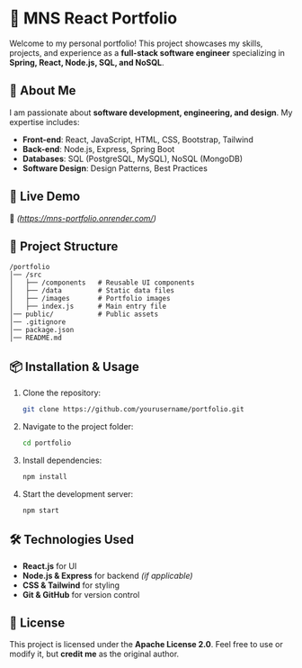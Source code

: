 # 🌟 MNS React Portfolio  

Welcome to my personal portfolio! This project showcases my skills, projects, and experience as a **full-stack software engineer** specializing in **Spring, React, Node.js, SQL, and NoSQL**.  

## 🚀 About Me  

I am passionate about **software development, engineering, and design**. My expertise includes:  
- **Front-end**: React, JavaScript, HTML, CSS, Bootstrap, Tailwind  
- **Back-end**: Node.js, Express, Spring Boot  
- **Databases**: SQL (PostgreSQL, MySQL), NoSQL (MongoDB)  
- **Software Design**: Design Patterns, Best Practices  

## 🎨 Live Demo  

🔗 *(https://mns-portfolio.onrender.com/)*  

## 📂 Project Structure  

```
/portfolio  
│── /src  
│   ├── /components   # Reusable UI components  
│   ├── /data         # Static data files  
│   ├── /images       # Portfolio images  
│   ├── index.js      # Main entry file  
│── public/           # Public assets  
│── .gitignore  
│── package.json  
│── README.md  
```

## 📦 Installation & Usage  

1. Clone the repository:  
   ```bash
   git clone https://github.com/yourusername/portfolio.git
   ```
2. Navigate to the project folder:  
   ```bash
   cd portfolio
   ```
3. Install dependencies:  
   ```bash
   npm install
   ```
4. Start the development server:  
   ```bash
   npm start
   ```

## 🛠️ Technologies Used  

- **React.js** for UI  
- **Node.js & Express** for backend *(if applicable)*  
- **CSS & Tailwind** for styling  
- **Git & GitHub** for version control  

## 📜 License  

This project is licensed under the **Apache License 2.0**. Feel free to use or modify it, but **credit me** as the original author.  
